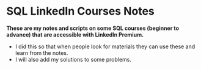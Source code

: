 # SQL LinkedIn Courses Notes
<b>These are my notes and scripts on some SQL courses (beginner to advance) that are accessible with LinkedIn Premium.</b> <br>
- I did this so that when people look for materials they can use these and learn from the notes.<br>
- I will also add my solutions to some problems.

<!-- TODO: Create a table of contents for each course>
<!-- TODO: Edit more>

